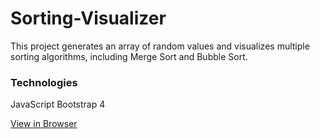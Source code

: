# Sorting-Visualizer
This project generates an array of random values and visualizes multiple sorting algorithms, including Merge Sort and Bubble Sort.

### Technologies
JavaScript
Bootstrap 4

[View in Browser](https://averyelise.github.io/Sorting-Visualizer/)
